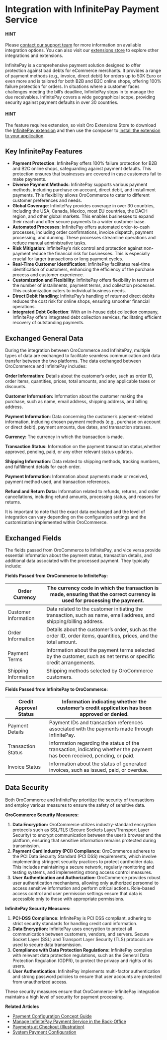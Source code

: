 <a id="integrations-payment-infinitepay"></a>

# Integration with InfinitePay Payment Service

#### HINT
Please <a href="https://oroinc.com/contact-us/" target="_blank">contact our support team</a> for more information on available integration options. You can also visit our <a href="https://extensions.oroinc.com/" target="_blank">extensions store</a> to explore other integrations and extensions.

InfinitePay is a comprehensive payment solution designed to offer protection against bad debts for eCommerce merchants. It provides a range of payment methods (e.g., invoice, direct debit) for orders up to 50K Euro or even more and is tailored for both B2B and B2C online shops, offering 100% failure protection for orders. In situations where a customer faces challenges meeting the bill’s deadline, InfinitePay steps in to manage the due receivables. InfinitePay covers a wide geographical scope, providing security against payment defaults in over 30 countries.

#### HINT
The feature requires extension, so visit Oro Extensions Store to download the <a href="https://marketplace.oroinc.com/orocommerce/extension/orocommerce-infinitepay-integration/" target="_blank">InfinitePay extension</a> and then use the composer to [install the extension to your application](../../../../backend/extension/install-extension.md#cookbook-extensions-composer).

## Key InfinitePay Features

* **Payment Protection**: InfinitePay offers 100% failure protection for B2B and B2C online shops, safeguarding against payment defaults. This protection ensures that businesses are covered in case customers fail to make payments.
* **Diverse Payment Methods**: InfinitePay supports various payment methods, including purchase on account, direct debit, and installment payments. This flexibility allows OroCommerce to cater to different customer preferences and needs.
* **Global Coverage**: InfinitePay provides coverage in over 30 countries, including the USA, Canada, Mexico, most EU countries, the DACH region, and other global markets. This enables businesses to expand their reach and offer secure payments to a wider customer base.
* **Automated Processes**: InfinitePay offers automated order-to-cash processes, including order confirmations, invoice dispatch, payment processing, and dunning. These processes streamline operations and reduce manual administrative tasks.
* **Risk Mitigation**: InfinitePay’s risk control and protection against non-payment reduce the financial risk for businesses. This is especially crucial for larger transactions or long payment cycles.
* **Real-Time Customer Identification**: InfinitePay facilitates real-time identification of customers, enhancing the efficiency of the purchase process and customer experience.
* **Customization and Flexibility**: InfinitePay offers flexibility in terms of the number of installments, payment terms, and collection processes. This customization caters to individual business needs.
* **Direct Debit Handling**: InfinitePay’s handling of returned direct debits reduces the cost risk for online shops, ensuring smoother financial operations.
* **Integrated Debt Collection**: With an in-house debt collection company, InfinitePay offers integrated debt collection services, facilitating efficient recovery of outstanding payments.

## Exchanged General Data

During the integration between OroCommerce and InfinitePay, multiple types of data are exchanged to facilitate seamless communication and data transfer between the two platforms. The data exchanged between OroCommerce and InfinitePay includes:

**Order Information:** Details about the customer’s order, such as order ID, order items, quantities, prices, total amounts, and any applicable taxes or discounts.

**Customer Information:** Information about the customer making the purchase, such as name, email address, shipping address, and billing address.

**Payment Information**: Data concerning the customer’s payment-related information, including chosen payment methods (e.g., purchase on account or direct debit), payment amounts, due dates, and transaction statuses.

**Currency:** The currency in which the transaction is made.

**Transaction Status:** Information on the payment transaction status,whether approved, pending, paid, or any other relevant status updates.

**Shipping Information**: Data related to shipping methods, tracking numbers, and fulfillment details for each order.

**Payment Information**: Information about payments made or received, payment method used, and transaction references.

**Refund and Return Data:** Information related to refunds, returns, and order cancellations, including refund amounts, processing status, and reasons for returns.

It is important to note that the exact data exchanged and the level of integration can vary depending on the configuration settings and the customization implemented within OroCommerce.

## Exchanged Fields

The fields passed from OroCommerce to InfinitePay, and vice versa provide essential information about the payment status, transaction details, and additional data associated with the processed payment. They typically include:

**Fields Passed from OroCommerce to InfinitePay:**

| Order Currency       | The currency code in which the transaction is made, ensuring that the correct currency is used for processing the payment.   |
|----------------------|------------------------------------------------------------------------------------------------------------------------------|
| Customer Information | Data related to the customer initiating the transaction, such as name, email address, and shipping/billing address.          |
| Order Information    | Details about the customer’s order, such as the order ID, order items, quantities, prices, and the total amount.             |
| Payment Terms        | Information about the payment terms selected by the customer, such as net terms or specific credit arrangements.             |
| Shipping Information | Shipping methods selected by OroCommerce customers.                                                                          |

**Fields Passed from InfinitePay to OroCommerce:**

| Credit Approval Status   | Information indicating whether the customer’s credit application has been approved or denied.                            |
|--------------------------|--------------------------------------------------------------------------------------------------------------------------|
| Payment Details          | Payment IDs and transaction references associated with the payments made through InfinitePay.                            |
| Transaction Status       | Information regarding the status of the transaction, indicating whether the payment has been received, pending, or paid. |
| Invoice Status           | Information about the status of generated invoices, such as issued, paid, or overdue.                                    |

## Data Security

Both OroCommerce and InfinitePay prioritize the security of transactions and employ various measures to ensure the safety of sensitive data.

**OroCommerce Security Measures:**

1. **Data Encryption:** OroCommerce utilizes industry-standard encryption protocols such as SSL/TLS (Secure Sockets Layer/Transport Layer Security) to encrypt communication between the user’s browser and the platform, ensuring that sensitive information remains protected during transmission.
2. **Payment Card Industry (PCI) Compliance:** OroCommerce adheres to the PCI Data Security Standard (PCI DSS) requirements, which involve implementing stringent security practices to protect cardholder data. This includes maintaining a secure network, regularly monitoring and testing systems, and implementing strong access control measures.
3. **User Authentication and Authorization:** OroCommerce provides robust user authentication mechanisms, allowing only authorized personnel to access sensitive information and perform critical actions. Role-based access control and user permission settings ensure that data is accessible only to those with appropriate permissions.

**InfinitePay Security Measures:**

1. **PCI-DSS Compliance:** InfinitePay is PCI DSS compliant, adhering to strict security standards for handling credit card information.
2. **Data Encryption:** InfinitePay uses encryption to protect all communication between customers, vendors, and servers. Secure Socket Layer (SSL) and Transport Layer Security (TLS) protocols are used to secure data transmission.
3. **Compliance with Data Protection Regulations:** InfinitePay complies with relevant data protection regulations, such as the General Data Protection Regulation (GDPR), to protect the privacy and rights of its users.
4. **User Authentication:** InfinitePay implements multi-factor authentication and strong password policies to ensure that user accounts are protected from unauthorized access.

These security measures ensure that OroCommerce-InfinitePay integration maintains a high level of security for payment processing.

**Related Articles**

* [Payment Configuration Concept Guide](../../../concept-guides/administration/payment-configuration/index.md#user-guide-payment)
* [Manage InfinitePay Payment Service in the Back-Office](../../../back-office/system/integrations/payment-integration/infinitepay/index.md#user-guide-payment-payment-providers-overview-infinitepay)
* [Payments at Checkout (Illustration)](../../../back-office/system/integrations/payment-integration/checkout/index.md#doc-payment-checkout)
* [System Payment Configuration](../../../back-office/system/configuration/commerce/payment/index.md#configuration-guide-commerce-configuration-payment)
